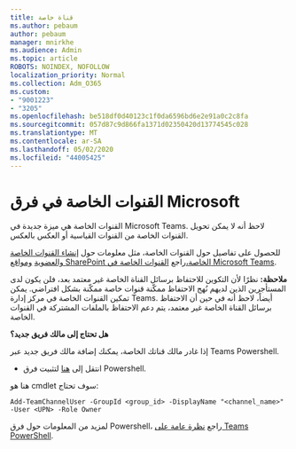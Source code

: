 ```yaml
---
title: قناة خاصة
ms.author: pebaum
author: pebaum
manager: mnirkhe
ms.audience: Admin
ms.topic: article
ROBOTS: NOINDEX, NOFOLLOW
localization_priority: Normal
ms.collection: Adm_O365
ms.custom:
- "9001223"
- "3205"
ms.openlocfilehash: be518df0d40123c1f0da6596bd6e2e91a0c2c8fa
ms.sourcegitcommit: 057d87c9d866fa1371d02350420d13774545c028
ms.translationtype: MT
ms.contentlocale: ar-SA
ms.lasthandoff: 05/02/2020
ms.locfileid: "44005425"
---
```

# <a name="private-channels-in-microsoft-teams"></a>القنوات الخاصة في فرق Microsoft

القنوات الخاصة هي ميزة جديدة في Microsoft Teams. لاحظ أنه لا يمكن تحويل القنوات الخاصة من القنوات القياسية أو العكس بالعكس.

للحصول على تفاصيل حول القنوات الخاصة، مثل معلومات حول [إنشاء القنوات الخاصة والعضوية](https://docs.microsoft.com/MicrosoftTeams/private-channels#private-channel-creation-and-membership) [ومواقع SharePoint الخاصة،](https://docs.microsoft.com/MicrosoftTeams/private-channels#private-channel-sharepoint-sites)راجع [القنوات الخاصة في Microsoft Teams](https://docs.microsoft.com/MicrosoftTeams/private-channels). 

**ملاحظة:** نظرًا لأن التكوين للاحتفاظ برسائل القناة الخاصة غير معتمد بعد، فلن يكون لدى المستأجرين الذين لديهم نُهج الاحتفاظ ممكّنة قنوات خاصة ممكّنة بشكل افتراضي. يمكن تمكين القنوات الخاصة في مركز إدارة Teams. أيضاً، لاحظ أنه في حين أن الاحتفاظ برسائل القناة الخاصة غير معتمد، يتم دعم الاحتفاظ بالملفات المشتركة في القنوات الخاصة.

**هل تحتاج إلى مالك فريق جديد؟**

إذا غادر مالك قناتك الخاصة، يمكنك إضافة مالك فريق جديد عبر Teams Powershell.


- انتقل إلى [هنا](https://www.powershellgallery.com/packages/MicrosoftTeams/1.0.6) لتثبيت فرق Powershell.

هنا هو cmdlet سوف تحتاج:

`
    Add-TeamChannelUser -GroupId <group_id> -DisplayName "<channel_name>" -User <UPN> -Role Owner
`

لمزيد من المعلومات حول فرق Powershell، راجع [نظرة عامة على Teams PowerShell](https://docs.microsoft.com/microsoftteams/teams-powershell-overview).
